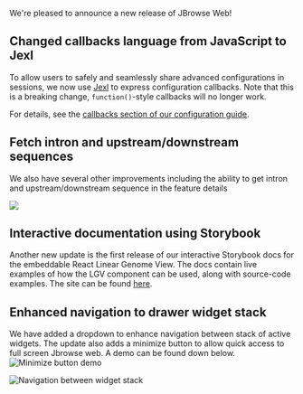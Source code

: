 We're pleased to announce a new release of JBrowse Web!

## Changed callbacks language from JavaScript to Jexl

To allow users to safely and seamlessly share advanced configurations in sessions, we now use [Jexl](https://github.com/TomFrost/Jexl/blob/master/README.md) to express configuration callbacks. Note that this is a breaking change, `function()`-style callbacks will no longer work.

For details, see the [callbacks section of our configuration guide](../docs/config_guide#configuration-callbacks).

## Fetch intron and upstream/downstream sequences

We also have several other improvements including the ability to get intron and
upstream/downstream sequence in the feature details

![](./img/upstream_downstream_details.png)

## Interactive documentation using Storybook

Another new update is the first release of our interactive Storybook docs for the embeddable React Linear Genome View.
The docs contain live examples of how the LGV component can be used, along with source-code examples.
The site can be found [here](https://jbrowse.org/storybook/lgv/v1.1.0).

## Enhanced navigation to drawer widget stack 

We have added a dropdown to enhance navigation between stack of active widgets. The update also adds a minimize button to allow quick access to full screen Jbrowse web. 
A demo can be found down below.
![Minimize button demo](https://media.giphy.com/media/VkkAJWQevhezVR2jCj/giphy.gif)

![Navigation between widget stack](https://media.giphy.com/media/a9bk4q7lACb3a1URsb/giphy.gif)
